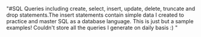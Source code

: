 "#SQL Queries including create, select, insert, update, delete, truncate and drop statements.The insert statements contain simple data I created to practice and master SQL as a database language. This is just but a sample examples! Couldn't store all the queries I generate on daily basis :) "
